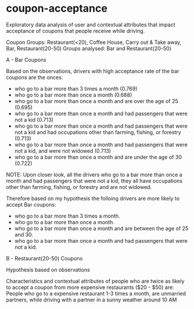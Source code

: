 # coupon-acceptance
Exploratory data analysis of user and contextual attributes that impact acceptance of coupons that people receive while driving.

Coupon Groups: Restaurant(<20), Coffee House, Carry out & Take away, Bar, Restaurant(20-50)
Groups analysed: Bar and Restaurant(20-50)

A - Bar Coupons

Based on the observations, drivers with high acceptance rate of the bar coupons are the onces:
- who go to a bar more than 3 times a month (0.769)
- who go to a bar more than once a month (0.688)
- who go to a bar more than once a month and are over the age of 25 (0.695)
- who go to a bar more than once a month and had passengers that were not a kid (0.713)
- who go to a bar more than once a month and had passengers that were not a kid and had occupations other than farming, fishing, or forestry (0.713)
- who go to a bar more than once a month and had passengers that were not a kid, and were not widowed (0.713)
- who go to a bar more than once a month and are under the age of 30 (0.722)

NOTE: Upon closer look, all the drivers who go to a bar more than once a month and had passengers that were not a kid, they all have occupations other than farming, fishing, or forestry and are not widowed.

Therefore based on my hypothesis the folloing drivers are more likely to accept Bar coupons:
- who go to a bar more than 3 times a month.
- who go to a bar more than once a month.
- who go to a bar more than once a month and are between the age of 25 and 30.
- who go to a bar more than once a month and had passengers that were not a kid.

B - Restaurant(20-50) Coupons

Hypothesis based on observations

Characteristics and contextual attributes of people who are twice as likely to accept a coupon from more expensive restaurants ($20 - $50) are:
People who go to a expensive restaurant 1-3 times a month, are unmarried partners, while driving with a partner in a sunny weather around 10 AM 
